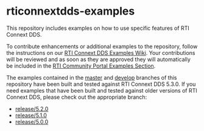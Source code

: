 rticonnextdds-examples
=======================

This repository includes examples on how to use specific features of RTI
Connext DDS.

To contribute enhancements or additional examples to the repository, follow the
instructions on our [RTI Connext DDS Examples Wiki](https://github.com/rticommunity/rticonnextdds-examples/wiki).
Your contributions will be reviewed and as soon as they are approved they will
automatically be included in the
[RTI Community Portal Examples Section](http://community.rti.com).

The examples contained in the [master](https://github.com/rticommunity/rticonnextdds-examples/tree/master) and [develop](https://github.com/rticommunity/rticonnextdds-examples/tree/develop)
branches of this repository have been built and tested against RTI Connext DDS
5.3.0. If you need examples that have been built and tested against older
versions of RTI Connext DDS, please check out the appropriate branch:
* [release/5.2.0](https://github.com/rticommunity/rticonnextdds-examples/tree/release/5.2.0)
* [release/5.1.0](https://github.com/rticommunity/rticonnextdds-examples/tree/release/5.1.0)
* [release/5.0.0](https://github.com/rticommunity/rticonnextdds-examples/tree/release/5.0.0)
